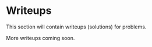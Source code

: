 # Writeups

This section will contain writeups (solutions) for problems.

More writeups coming soon.
